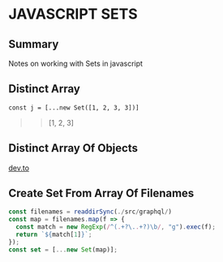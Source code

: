 # JAVASCRIPT SETS

## Summary

Notes on working with Sets in javascript

## Distinct Array

`const j = [...new Set([1, 2, 3, 3])]`

> > [1, 2, 3]

## Distinct Array Of Objects

[dev.to](https://dev.to/vuevixens/removing-duplicates-in-an-array-of-objects-in-js-with-sets-3fep)

## Create Set From Array Of Filenames

```javascript
const filenames = readdirSync(./src/graphql/)
const map = filenames.map(f => {
  const match = new RegExp(/^(.+?\..+?)\b/, "g").exec(f);
  return `${match[1]}`;
});
const set = [...new Set(map)];
```

